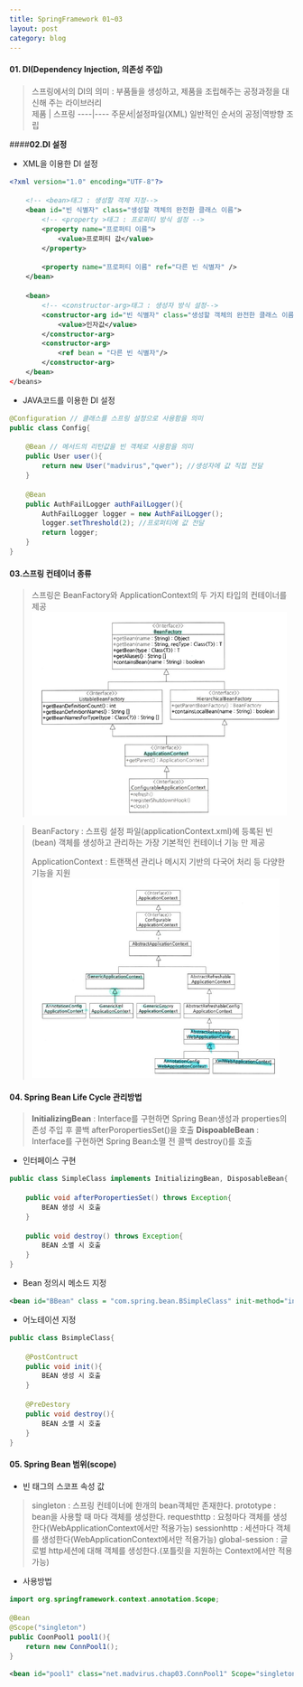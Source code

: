 ```yaml
---
title: SpringFramework 01~03
layout: post
category: blog
---
```

#### **01. DI(Dependency Injection, 의존성 주입)**
> 스프링에서의 DI의 의미 : 부품들을 생성하고, 제품을 조립해주는 공정과정을 대신해 주는 라이브러리	
>제품 | 스프링
>----|----
>주문서|설정파일(XML)
>일반적인 순서의 공정|역방향 조립

####**02.DI 설정**
* XML을 이용한 DI 설정

```xml
<?xml version="1.0" encoding="UTF-8"?>
	
	<!-- <bean>태그 : 생성할 객체 지정-->
	<bean id="빈 식별자" class="생성할 객체의 완전환 클래스 이름">
		<!-- <property >태그 : 프로퍼티 방식 설정 -->
		<property name="프로퍼티 이름">
			<value>프로퍼티 값</value>
		</property>
		
		<property name="프로퍼티 이름" ref="다른 빈 식별자" />
	</bean>

	<bean>
		<!-- <constructor-arg>태그 : 생성자 방식 설정-->
		<constructor-arg id="빈 식별자" class="생성할 객체의 완전한 클래스 이름">
			<value>인자값</value>
		</constructor-arg>
		<constructor-arg>
			<ref bean = "다른 빈 식별자"/>
		</constructor-arg>
	</bean>
</beans>
```

* JAVA코드를 이용한 DI 설정

```java
@Configuration // 클래스를 스프링 설정으로 사용함을 의미
public class Config{

	@Bean // 메서드의 리턴값을 빈 객체로 사용함을 의미
	public User user(){
		return new User("madvirus","qwer"); //생성자에 값 직접 전달
	}
	
	@Bean
	public AuthFailLogger authFailLogger(){
		AuthFailLogger logger = new AuthFailLogger();
		logger.setThreshold(2); //프로퍼티에 값 전달
		return logger;
	}
}
```


#### **03.스프링 컨테이너 종류**
> 스프링은 BeanFactory와 ApplicationContext의 두 가지 타입의 컨테이너를 제공
> ![Alt text](/uploads/beanFac.png)

> BeanFactory : 스프링 설정 파일(applicationContext.xml)에 등록된 빈(bean) 객체를 생성하고 관리하는 가장 기본적인 컨테이너 기능 만 제공
> 
>  ApplicationContext : 트랜잭션 관리나 메시지 기반의 다국어 처리 등 다양한 기능을 지원
>  ![Alt text](/uploads/appContext.png)

#### **04. Spring Bean Life Cycle 관리방법**
> **InitializingBean** : Interface를 구현하면 Spring Bean생성과 properties의존성 주입 후 콜백 afterPoropertiesSet()을 호출
> **DispoableBean** : Interface를 구현하면 Spring Bean소멸 전 콜백 destroy()를 호출

* 인터페이스 구현

```java
public class SimpleClass implements InitializingBean, DisposableBean{

	public void afterPoropertiesSet() throws Exception{
		BEAN 생성 시 호출
	}

	public void destroy() throws Exception{
		BEAN 소멸 시 호출
	}
}
```

* Bean 정의시 메소드 지정

```xml
<bean id="BBean" class = "com.spring.bean.BSimpleClass" init-method="init" destroy-method="destory"/>
```

* 어노테이션 지정

```java
public class BsimpleClass{
	
	@PostContruct
	public void init(){
		BEAN 생성 시 호출
	}
	
	@PreDestory
	public void destroy(){
		BEAN 소멸 시 호출
	}	
}
```

#### **05. Spring Bean 범위(scope)**

* 빈 태그의 스코프 속성 값
>singleton : 스프링 컨테이너에 한개의 bean객체만 존재한다.
>prototype : bean을 사용할 때 마다 객체를 생성한다.
>requesthttp : 요청마다 객체를 생성한다(WebApplicationContext에서만 적용가능)
>sessionhttp : 세션마다 객체를 생성한다(WebApplicationContext에서만 적용가능)
>global-session : 글로벌 http세션에 대해 객체를 생성한다.(포틀릿을 지원하는 Context에서만 적용가능)


* 사용방법

```java
import org.springframework.context.annotation.Scope;

@Bean
@Scope("singleton")
public CoonPool1 pool1(){
	return new ConnPool1();
}
```

```xml
<bean id="pool1" class="net.madvirus.chap03.ConnPool1" Scope="singleton"/>
```



